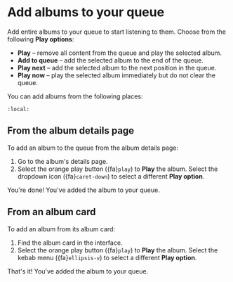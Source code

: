 # Add albums to your queue

Add entire albums to your queue to start listening to them. Choose from the following __Play options__:

- __Play__ – remove all content from the queue and play the selected album.
- __Add to queue__ – add the selected album to the end of the queue.
- __Play next__ – add the selected album to the next position in the queue.
- __Play now__ – play the selected album immediately but do not clear the queue.

You can add albums from the following places:

```{contents}
:local:
```

## From the album details page

To add an album to the queue from the album details page:

1. Go to the album's details page.
2. Select the orange play button ({fa}`play`) to __Play__ the album. Select the dropdown icon ({fa}`caret-down`) to select a different __Play option__.

You're done! You've added the album to your queue.

## From an album card

To add an album from its album card:

1. Find the album card in the interface.
2. Select the orange play button ({fa}`play`) to __Play__ the album. Select the kebab menu ({fa}`ellipsis-v`) to select a different __Play option__.

That's it! You've added the album to your queue.
